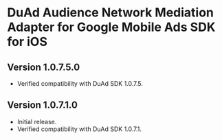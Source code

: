 # DuAd Audience Network Mediation Adapter for Google Mobile Ads SDK for iOS

## Version 1.0.7.5.0
- Verified compatibility with DuAd SDK 1.0.7.5.

## Version 1.0.7.1.0
- Initial release.
- Verified compatibility with DuAd SDK 1.0.7.1.
